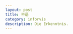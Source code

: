 ```yaml
---
layout: post
title: 不语
category: inforvis
description: Die Erkenntnis.
---
```


[Candyman.]:    http://Candyman..github.io  "Candyman."
